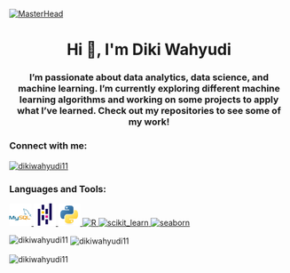 [![MasterHead](https://www.einfochips.com/blog/wp-content/uploads/2018/11/how-to-develop-machine-learning-applications-for-business-featured.jpg)](https://www.einfochips.com/blog/wp-content/uploads/2018/11/how-to-develop-machine-learning-applications-for-business-featured.jpg)
<h1 align="center">Hi 👋, I'm Diki Wahyudi</h1>
<h3 align="center">I’m passionate about data analytics, data science, and machine learning. I’m currently exploring different machine learning algorithms and working on some projects to apply what I’ve learned. Check out my repositories to see some of my work!</h3>


<h3 align="left">Connect with me:</h3>
<p align="left">
<a href="https://linkedin.com/in/dikiwahyudi11" target="blank"><img align="center" src="https://raw.githubusercontent.com/rahuldkjain/github-profile-readme-generator/master/src/images/icons/Social/linked-in-alt.svg" alt="dikiwahyudi11" height="30" width="40" /></a>
</p>

<h3 align="left">Languages and Tools:</h3>
<p align="left"> <a href="https://www.mysql.com/" target="_blank" rel="noreferrer"> <img src="https://raw.githubusercontent.com/devicons/devicon/master/icons/mysql/mysql-original-wordmark.svg" alt="mysql" width="40" height="40"/> </a> <a href="https://pandas.pydata.org/" target="_blank" rel="noreferrer"> <img src="https://raw.githubusercontent.com/devicons/devicon/2ae2a900d2f041da66e950e4d48052658d850630/icons/pandas/pandas-original.svg" alt="pandas" width="40" height="40"/> </a> <a href="https://www.python.org" target="_blank" rel="noreferrer"> <img src="https://raw.githubusercontent.com/devicons/devicon/master/icons/python/python-original.svg" alt="python" width="40" height="40"/> </a> <a href="https://www.r-project.org/" target="_blank" rel="noreferrer"> <img src="https://e7.pngegg.com/pngimages/1012/958/png-clipart-rstudio-data-analysis-logo-datacamp-inc-editorial-board-blue-angle.png" alt="R" width="40" height="40"/> </a> <a href="https://scikit-learn.org/" target="_blank" rel="noreferrer"> <img src="https://upload.wikimedia.org/wikipedia/commons/0/05/Scikit_learn_logo_small.svg" alt="scikit_learn" width="40" height="40"/> </a> <a href="https://seaborn.pydata.org/" target="_blank" rel="noreferrer"> <img src="https://seaborn.pydata.org/_images/logo-mark-lightbg.svg" alt="seaborn" width="40" height="40"/> </a> </p>

<p><img align="left" src="https://github-readme-stats.vercel.app/api/top-langs?username=dikiwahyudi11&show_icons=true&locale=en&layout=compact" alt="dikiwahyudi11" /></p>

<p>&nbsp;<img align="center" src="https://github-readme-stats.vercel.app/api?username=dikiwahyudi11&show_icons=true&locale=en" alt="dikiwahyudi11" /></p>

<p><img align="center" src="https://github-readme-streak-stats.herokuapp.com/?user=dikiwahyudi11&" alt="dikiwahyudi11" /></p>
